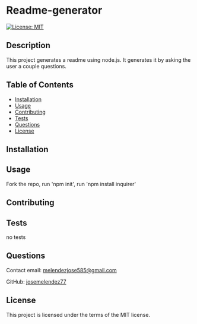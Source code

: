 # Readme-generator
[![License: MIT](https://img.shields.io/badge/License-MIT-yellow.svg)](https://opensource.org/licenses/MIT)

## Description
This project generates a readme using node.js. It generates it by asking the user a couple questions.  

## Table of Contents
* [Installation](#installation)
* [Usage](#usage)
* [Contributing](#contributing)
* [Tests](#tests)
* [Questions](#questions)
* [License](#license)

## Installation
 

## Usage
Fork the repo, run 'npm init', run 'npm install inquirer'

## Contributing


## Tests
no tests

## Questions
Contact email: melendezjose585@gmail.com

GitHub: [josemelendez77](https://github.com/josemelendez77)



## License
This project is licensed under the terms of the MIT license.
